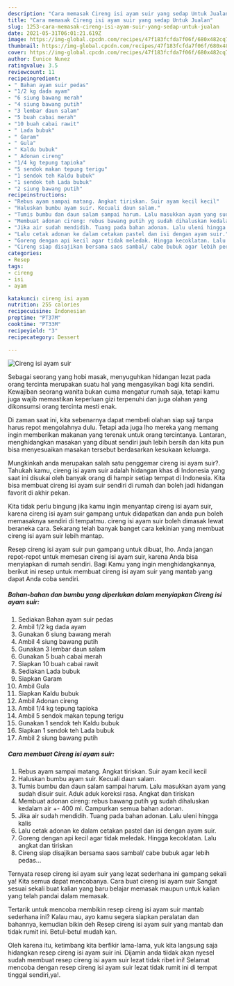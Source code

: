 ```yaml
---
description: "Cara memasak Cireng isi ayam suir yang sedap Untuk Jualan"
title: "Cara memasak Cireng isi ayam suir yang sedap Untuk Jualan"
slug: 1253-cara-memasak-cireng-isi-ayam-suir-yang-sedap-untuk-jualan
date: 2021-05-31T06:01:21.619Z
image: https://img-global.cpcdn.com/recipes/47f183fcfda7f06f/680x482cq70/cireng-isi-ayam-suir-foto-resep-utama.jpg
thumbnail: https://img-global.cpcdn.com/recipes/47f183fcfda7f06f/680x482cq70/cireng-isi-ayam-suir-foto-resep-utama.jpg
cover: https://img-global.cpcdn.com/recipes/47f183fcfda7f06f/680x482cq70/cireng-isi-ayam-suir-foto-resep-utama.jpg
author: Eunice Nunez
ratingvalue: 3.5
reviewcount: 11
recipeingredient:
- " Bahan ayam suir pedas"
- "1/2 kg dada ayam"
- "6 siung bawang merah"
- "4 siung bawang putih"
- "3 lembar daun salam"
- "5 buah cabai merah"
- "10 buah cabai rawit"
- " Lada bubuk"
- " Garam"
- " Gula"
- " Kaldu bubuk"
- " Adonan cireng"
- "1/4 kg tepung tapioka"
- "5 sendok makan tepung terigu"
- "1 sendok teh Kaldu bubuk"
- "1 sendok teh Lada bubuk"
- "2 siung bawang putih"
recipeinstructions:
- "Rebus ayam sampai matang. Angkat tiriskan. Suir ayam kecil kecil"
- "Haluskan bumbu ayam suir. Kecuali daun salam."
- "Tumis bumbu dan daun salam sampai harum. Lalu masukkan ayam yang sudah disuir suir. Aduk aduk koreksi rasa. Angkat dan tiriskan"
- "Membuat adonan cireng: rebus bawang putih yg sudah dihaluskan kedalam air +- 400 ml. Campurkan semua bahan adonan."
- "Jika air sudah mendidih. Tuang pada bahan adonan. Lalu uleni hingga kalis"
- "Lalu cetak adonan ke dalam cetakan pastel dan isi dengan ayam suir."
- "Goreng dengan api kecil agar tidak meledak. Hingga kecoklatan. Lalu angkat dan tiriskan"
- "Cireng siap disajikan bersama saos sambal/ cabe bubuk agar lebih pedas..."
categories:
- Resep
tags:
- cireng
- isi
- ayam

katakunci: cireng isi ayam 
nutrition: 255 calories
recipecuisine: Indonesian
preptime: "PT37M"
cooktime: "PT33M"
recipeyield: "3"
recipecategory: Dessert

---
```



![Cireng isi ayam suir](https://img-global.cpcdn.com/recipes/47f183fcfda7f06f/680x482cq70/cireng-isi-ayam-suir-foto-resep-utama.jpg)

Sebagai seorang yang hobi masak, menyuguhkan hidangan lezat pada orang tercinta merupakan suatu hal yang mengasyikan bagi kita sendiri. Kewajiban seorang  wanita bukan cuma mengatur rumah saja, tetapi kamu juga wajib memastikan keperluan gizi terpenuhi dan juga olahan yang dikonsumsi orang tercinta mesti enak.

Di zaman  saat ini, kita sebenarnya dapat membeli olahan siap saji tanpa harus repot mengolahnya dulu. Tetapi ada juga lho mereka yang memang ingin memberikan makanan yang terenak untuk orang tercintanya. Lantaran, menghidangkan masakan yang dibuat sendiri jauh lebih bersih dan kita pun bisa menyesuaikan masakan tersebut berdasarkan kesukaan keluarga. 



Mungkinkah anda merupakan salah satu penggemar cireng isi ayam suir?. Tahukah kamu, cireng isi ayam suir adalah hidangan khas di Indonesia yang saat ini disukai oleh banyak orang di hampir setiap tempat di Indonesia. Kita bisa membuat cireng isi ayam suir sendiri di rumah dan boleh jadi hidangan favorit di akhir pekan.

Kita tidak perlu bingung jika kamu ingin menyantap cireng isi ayam suir, karena cireng isi ayam suir gampang untuk didapatkan dan anda pun boleh memasaknya sendiri di tempatmu. cireng isi ayam suir boleh dimasak lewat beraneka cara. Sekarang telah banyak banget cara kekinian yang membuat cireng isi ayam suir lebih mantap.

Resep cireng isi ayam suir pun gampang untuk dibuat, lho. Anda jangan repot-repot untuk memesan cireng isi ayam suir, karena Anda bisa menyiapkan di rumah sendiri. Bagi Kamu yang ingin menghidangkannya, berikut ini resep untuk membuat cireng isi ayam suir yang mantab yang dapat Anda coba sendiri.

<!--inarticleads1-->

##### Bahan-bahan dan bumbu yang diperlukan dalam menyiapkan Cireng isi ayam suir:

1. Sediakan  Bahan ayam suir pedas
1. Ambil 1/2 kg dada ayam
1. Gunakan 6 siung bawang merah
1. Ambil 4 siung bawang putih
1. Gunakan 3 lembar daun salam
1. Gunakan 5 buah cabai merah
1. Siapkan 10 buah cabai rawit
1. Sediakan  Lada bubuk
1. Siapkan  Garam
1. Ambil  Gula
1. Siapkan  Kaldu bubuk
1. Ambil  Adonan cireng
1. Ambil 1/4 kg tepung tapioka
1. Ambil 5 sendok makan tepung terigu
1. Gunakan 1 sendok teh Kaldu bubuk
1. Siapkan 1 sendok teh Lada bubuk
1. Ambil 2 siung bawang putih




<!--inarticleads2-->

##### Cara membuat Cireng isi ayam suir:

1. Rebus ayam sampai matang. Angkat tiriskan. Suir ayam kecil kecil
1. Haluskan bumbu ayam suir. Kecuali daun salam.
1. Tumis bumbu dan daun salam sampai harum. Lalu masukkan ayam yang sudah disuir suir. Aduk aduk koreksi rasa. Angkat dan tiriskan
1. Membuat adonan cireng: rebus bawang putih yg sudah dihaluskan kedalam air +- 400 ml. Campurkan semua bahan adonan.
1. Jika air sudah mendidih. Tuang pada bahan adonan. Lalu uleni hingga kalis
1. Lalu cetak adonan ke dalam cetakan pastel dan isi dengan ayam suir.
1. Goreng dengan api kecil agar tidak meledak. Hingga kecoklatan. Lalu angkat dan tiriskan
1. Cireng siap disajikan bersama saos sambal/ cabe bubuk agar lebih pedas...




Ternyata resep cireng isi ayam suir yang lezat sederhana ini gampang sekali ya! Kita semua dapat mencobanya. Cara buat cireng isi ayam suir Sangat sesuai sekali buat kalian yang baru belajar memasak maupun untuk kalian yang telah pandai dalam memasak.

Tertarik untuk mencoba membikin resep cireng isi ayam suir mantab sederhana ini? Kalau mau, ayo kamu segera siapkan peralatan dan bahannya, kemudian bikin deh Resep cireng isi ayam suir yang mantab dan tidak rumit ini. Betul-betul mudah kan. 

Oleh karena itu, ketimbang kita berfikir lama-lama, yuk kita langsung saja hidangkan resep cireng isi ayam suir ini. Dijamin anda tiidak akan nyesel sudah membuat resep cireng isi ayam suir lezat tidak ribet ini! Selamat mencoba dengan resep cireng isi ayam suir lezat tidak rumit ini di tempat tinggal sendiri,ya!.

